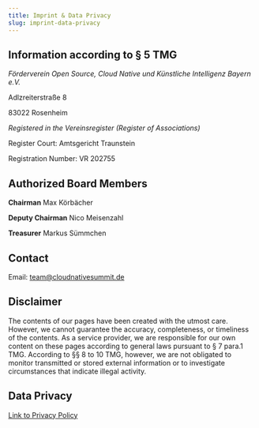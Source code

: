 ```yaml
---
title: Imprint & Data Privacy
slug: imprint-data-privacy
---
```


## Information according to § 5 TMG

*Förderverein Open Source, Cloud Native und Künstliche Intelligenz Bayern e.V.*

Adlzreiterstraße 8

83022 Rosenheim

*Registered in the Vereinsregister (Register of Associations)*

Register Court: Amtsgericht Traunstein

Registration Number: VR 202755

## Authorized Board Members

**Chairman**
Max Körbächer

**Deputy Chairman**
Nico Meisenzahl

**Treasurer**
Markus Sümmchen

## Contact

Email: [team@cloudnativesummit.de](mailto:team@cloudnativesummit.de)

## Disclaimer

The contents of our pages have been created with the utmost care. However, we cannot guarantee the accuracy, completeness, or timeliness of the contents. As a service provider, we are responsible for our own content on these pages according to general laws pursuant to § 7 para.1 TMG. According to §§ 8 to 10 TMG, however, we are not obligated to monitor transmitted or stored external information or to investigate circumstances that indicate illegal activity.

## Data Privacy

[Link to Privacy Policy](https://whiteduck.de/datenschutz/)
